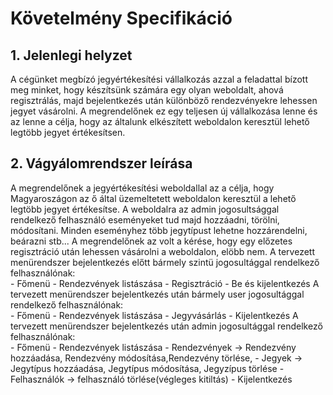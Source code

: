 # Követelmény Specifikáció

## 1. Jelenlegi helyzet

A cégünket megbízó jegyértékesítési vállalkozás azzal a feladattal bízott meg minket, hogy készítsünk számára egy olyan 
weboldalt, ahová regisztrálás, majd bejelentkezés után különböző rendezvényekre lehessen jegyet vásárolni. A megrendelőnek ez egy teljesen új vállalkozása lenne és az lenne a célja, hogy az általunk elkészített weboldalon keresztül lehető legtöbb jegyet értékesítsen. 

## 2. Vágyálomrendszer leírása 

A megrendelőnek a jegyértékesítési weboldallal az a célja, hogy Magyaroszágon az ő által üzemeltetett weboldalon keresztül a lehető legtöbb jegyet értékesítse. A weboldalra az admin jogosultsággal rendelkező felhasználó eseményeket tud majd hozzáadni, törölni, módosítani. Minden 
eseményhez több jegytípust lehetne hozzárendelni, beárazni stb... 
A megrendelőnek az volt a kérése, hogy egy előzetes regisztráció után lehessen vásárolni a weboldalon, elöbb nem.
A tervezett menürendszer bejelentkezés előtt bármely szintü jogosultággal rendelkező felhasználónak:</br>
    - Főmenü
    - Rendezvények listászása
    - Regisztráció
    - Be és kijelentkezés
A tervezett menürendszer bejelentkezés után bármely user jogosultággal rendelkező felhasználónak:</br>
    - Főmenü
    - Rendezvények listászása
    - Jegyvásárlás
    - Kijelentkezés
A tervezett menürendszer bejelentkezés után admin jogosultággal rendelkező felhasználónak:</br>
    - Főmenü
    - Rendezvények listászása
    - Rendezvények -> Rendezvény hozzáadása, Rendezvény módosítása,Rendezvény törlése,
    - Jegyek -> Jegytípus hozzáadása, Jegytípus módosítása, Jegyzípus törlése
    - Felhasználók -> felhasználó törlése(végleges kitiltás)
    - Kijelentkezés
